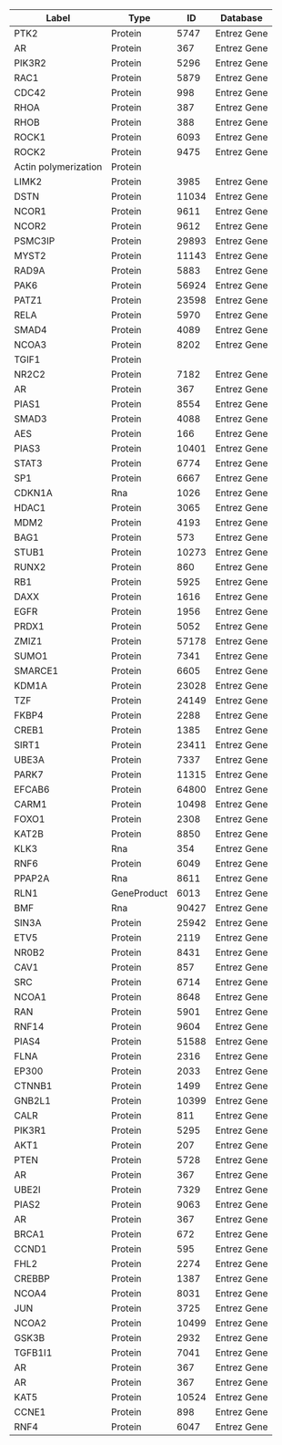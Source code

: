 | Label | Type | ID | Database |
| ---- | ---- | ---- | ---- |
|PTK2 | Protein | 5747 | Entrez Gene |
|AR | Protein | 367 | Entrez Gene |
|PIK3R2 | Protein | 5296 | Entrez Gene |
|RAC1 | Protein | 5879 | Entrez Gene |
|CDC42 | Protein | 998 | Entrez Gene |
|RHOA | Protein | 387 | Entrez Gene |
|RHOB | Protein | 388 | Entrez Gene |
|ROCK1 | Protein | 6093 | Entrez Gene |
|ROCK2 | Protein | 9475 | Entrez Gene |
|Actin polymerization | Protein |  |  |
|LIMK2 | Protein | 3985 | Entrez Gene |
|DSTN | Protein | 11034 | Entrez Gene |
|NCOR1 | Protein | 9611 | Entrez Gene |
|NCOR2 | Protein | 9612 | Entrez Gene |
|PSMC3IP | Protein | 29893 | Entrez Gene |
|MYST2 | Protein | 11143 | Entrez Gene |
|RAD9A | Protein | 5883 | Entrez Gene |
|PAK6 | Protein | 56924 | Entrez Gene |
|PATZ1 | Protein | 23598 | Entrez Gene |
|RELA | Protein | 5970 | Entrez Gene |
|SMAD4 | Protein | 4089 | Entrez Gene |
|NCOA3 | Protein | 8202 | Entrez Gene |
|TGIF1 | Protein |  |  |
|NR2C2 | Protein | 7182 | Entrez Gene |
|AR | Protein | 367 | Entrez Gene |
|PIAS1 | Protein | 8554 | Entrez Gene |
|SMAD3 | Protein | 4088 | Entrez Gene |
|AES | Protein | 166 | Entrez Gene |
|PIAS3 | Protein | 10401 | Entrez Gene |
|STAT3 | Protein | 6774 | Entrez Gene |
|SP1 | Protein | 6667 | Entrez Gene |
|CDKN1A | Rna | 1026 | Entrez Gene |
|HDAC1 | Protein | 3065 | Entrez Gene |
|MDM2 | Protein | 4193 | Entrez Gene |
|BAG1 | Protein | 573 | Entrez Gene |
|STUB1 | Protein | 10273 | Entrez Gene |
|RUNX2 | Protein | 860 | Entrez Gene |
|RB1 | Protein | 5925 | Entrez Gene |
|DAXX | Protein | 1616 | Entrez Gene |
|EGFR | Protein | 1956 | Entrez Gene |
|PRDX1 | Protein | 5052 | Entrez Gene |
|ZMIZ1 | Protein | 57178 | Entrez Gene |
|SUMO1 | Protein | 7341 | Entrez Gene |
|SMARCE1 | Protein | 6605 | Entrez Gene |
|KDM1A | Protein | 23028 | Entrez Gene |
|TZF | Protein | 24149 | Entrez Gene |
|FKBP4 | Protein | 2288 | Entrez Gene |
|CREB1 | Protein | 1385 | Entrez Gene |
|SIRT1 | Protein | 23411 | Entrez Gene |
|UBE3A | Protein | 7337 | Entrez Gene |
|PARK7 | Protein | 11315 | Entrez Gene |
|EFCAB6 | Protein | 64800 | Entrez Gene |
|CARM1 | Protein | 10498 | Entrez Gene |
|FOXO1 | Protein | 2308 | Entrez Gene |
|KAT2B | Protein | 8850 | Entrez Gene |
|KLK3 | Rna | 354 | Entrez Gene |
|RNF6 | Protein | 6049 | Entrez Gene |
|PPAP2A | Rna | 8611 | Entrez Gene |
|RLN1 | GeneProduct | 6013 | Entrez Gene |
|BMF | Rna | 90427 | Entrez Gene |
|SIN3A | Protein | 25942 | Entrez Gene |
|ETV5 | Protein | 2119 | Entrez Gene |
|NR0B2 | Protein | 8431 | Entrez Gene |
|CAV1 | Protein | 857 | Entrez Gene |
|SRC | Protein | 6714 | Entrez Gene |
|NCOA1 | Protein | 8648 | Entrez Gene |
|RAN | Protein | 5901 | Entrez Gene |
|RNF14 | Protein | 9604 | Entrez Gene |
|PIAS4 | Protein | 51588 | Entrez Gene |
|FLNA | Protein | 2316 | Entrez Gene |
|EP300 | Protein | 2033 | Entrez Gene |
|CTNNB1 | Protein | 1499 | Entrez Gene |
|GNB2L1 | Protein | 10399 | Entrez Gene |
|CALR | Protein | 811 | Entrez Gene |
|PIK3R1 | Protein | 5295 | Entrez Gene |
|AKT1 | Protein | 207 | Entrez Gene |
|PTEN | Protein | 5728 | Entrez Gene |
|AR | Protein | 367 | Entrez Gene |
|UBE2I | Protein | 7329 | Entrez Gene |
|PIAS2 | Protein | 9063 | Entrez Gene |
|AR | Protein | 367 | Entrez Gene |
|BRCA1 | Protein | 672 | Entrez Gene |
|CCND1 | Protein | 595 | Entrez Gene |
|FHL2 | Protein | 2274 | Entrez Gene |
|CREBBP | Protein | 1387 | Entrez Gene |
|NCOA4 | Protein | 8031 | Entrez Gene |
|JUN | Protein | 3725 | Entrez Gene |
|NCOA2 | Protein | 10499 | Entrez Gene |
|GSK3B | Protein | 2932 | Entrez Gene |
|TGFB1I1 | Protein | 7041 | Entrez Gene |
|AR | Protein | 367 | Entrez Gene |
|AR | Protein | 367 | Entrez Gene |
|KAT5 | Protein | 10524 | Entrez Gene |
|CCNE1 | Protein | 898 | Entrez Gene |
|RNF4 | Protein | 6047 | Entrez Gene |

